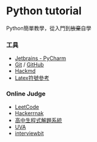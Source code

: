 Python tutorial
===

Python簡單教學，從入門到~~放棄~~自學

### 工具
* [Jetbrains - PyCharm](https://www.jetbrains.com/)
* [Git](https://git-scm.com/) / [GitHub](https://github.com/)
* [Hackmd](https://hackmd.io)
* [Latex符號參考](https://zh.wikipedia.org/wiki/Help:%E6%95%B0%E5%AD%A6%E5%85%AC%E5%BC%8F)
### Online Judge
* [LeetCode](https://leetcode.com/problemset/algorithms/)
* [Hackerrnak](https://www.hackerrank.com/)
* [高中生程式解題系統](https://zerojudge.tw/)
* [UVA](https://uva.onlinejudge.org/index.php)
* [interviewbit](https://www.interviewbit.com/practice/)
